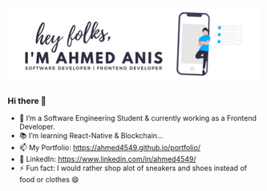 ![alt="Hi"](git-banner.png)

### Hi there 👋

- 🔭 I’m a Software Engineering Student & currently working as a Frontend Developer.
- 📚 I’m learning React-Native & Blockchain...
- 📫 My Portfolio: https://ahmed4549.github.io/portfolio/
- 👨 LinkedIn: https://www.linkedin.com/in/ahmed4549/
- ⚡ Fun fact: I would rather shop alot of sneakers and shoes instead of food or clothes 😄
